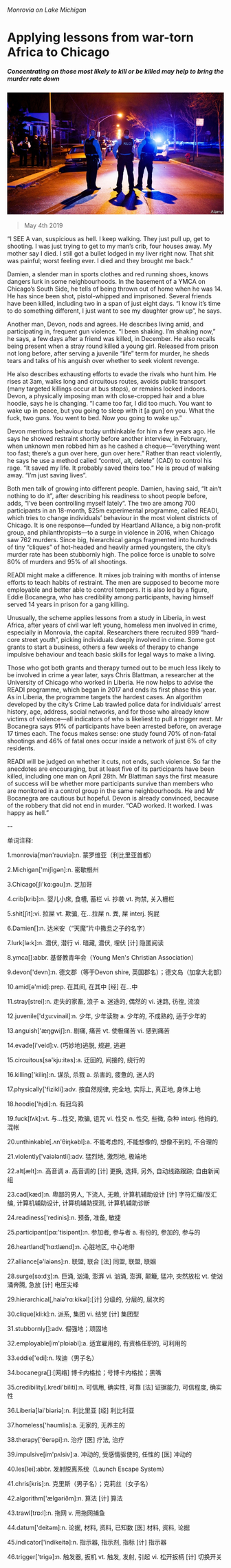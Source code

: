###### Monrovia on Lake Michigan

# Applying lessons from war-torn Africa to Chicago 

##### Concentrating on those most likely to kill or be killed may help to bring the murder rate down 

![image](images/20190504_USP004_0.jpg) 

> May 4th 2019 

“I SEE A van, suspicious as hell. I keep walking. They just pull up, get to shooting. I was just trying to get to my man’s crib, four houses away. My mother say I died. I still got a bullet lodged in my liver right now. That shit was painful; worst feeling ever. I died and they brought me back.” 

Damien, a slender man in sports clothes and red running shoes, knows dangers lurk in some neighbourhoods. In the basement of a YMCA on Chicago’s South Side, he tells of being thrown out of home when he was 14. He has since been shot, pistol-whipped and imprisoned. Several friends have been killed, including two in a span of just eight days. “I know it’s time to do something different, I just want to see my daughter grow up”, he says. 

Another man, Devon, nods and agrees. He describes living amid, and participating in, frequent gun violence. “I been shaking. I’m shaking now,” he says, a few days after a friend was killed, in December. He also recalls being present when a stray round killed a young girl. Released from prison not long before, after serving a juvenile “life” term for murder, he sheds tears and talks of his anguish over whether to seek violent revenge. 

He also describes exhausting efforts to evade the rivals who hunt him. He rises at 3am, walks long and circuitous routes, avoids public transport (many targeted killings occur at bus stops), or remains locked indoors. Devon, a physically imposing man with close-cropped hair and a blue hoodie, says he is changing. “I came too far, I did too much. You want to wake up in peace, but you going to sleep with it [a gun] on you. What the fuck, two guns. You went to bed. Now you going to wake up.” 

Devon mentions behaviour today unthinkable for him a few years ago. He says he showed restraint shortly before another interview, in February, when unknown men robbed him as he cashed a cheque—“everything went too fast; there’s a gun over here, gun over here.” Rather than react violently, he says he use a method called “control, alt, delete” (CAD) to control his rage. “It saved my life. It probably saved theirs too.” He is proud of walking away. “I’m just saving lives”. 

Both men talk of growing into different people. Damien, having said, “It ain’t nothing to do it”, after describing his readiness to shoot people before, adds, “I’ve been controlling myself lately”. The two are among 700 participants in an 18-month, $25m experimental programme, called READI, which tries to change individuals’ behaviour in the most violent districts of Chicago. It is one response—funded by Heartland Alliance, a big non-profit group, and philanthropists—to a surge in violence in 2016, when Chicago saw 762 murders. Since big, hierarchical gangs fragmented into hundreds of tiny “cliques” of hot-headed and heavily armed youngsters, the city’s murder rate has been stubbornly high. The police force is unable to solve 80% of murders and 95% of all shootings. 

READI might make a difference. It mixes job training with months of intense efforts to teach habits of restraint. The men are supposed to become more employable and better able to control tempers. It is also led by a figure, Eddie Bocanegra, who has credibility among participants, having himself served 14 years in prison for a gang killing. 

Unusually, the scheme applies lessons from a study in Liberia, in west Africa, after years of civil war left young, homeless men involved in crime, especially in Monrovia, the capital. Researchers there recruited 999 “hard-core street youth”, picking individuals deeply involved in crime. Some got grants to start a business, others a few weeks of therapy to change impulsive behaviour and teach basic skills for legal ways to make a living. 

Those who got both grants and therapy turned out to be much less likely to be involved in crime a year later, says Chris Blattman, a researcher at the University of Chicago who worked in Liberia. He now helps to advise the READI programme, which began in 2017 and ends its first phase this year. As in Liberia, the programme targets the hardest cases. An algorithm developed by the city’s Crime Lab trawled police data for individuals’ arrest history, age, address, social networks, and for those who already know victims of violence—all indicators of who is likeliest to pull a trigger next. Mr Bocanegra says 91% of participants have been arrested before, on average 17 times each. The focus makes sense: one study found 70% of non-fatal shootings and 46% of fatal ones occur inside a network of just 6% of city residents. 

READI will be judged on whether it cuts, not ends, such violence. So far the anecdotes are encouraging, but at least five of its participants have been killed, including one man on April 28th. Mr Blattman says the first measure of success will be whether more participants survive than members who are monitored in a control group in the same neighbourhoods. He and Mr Bocanegra are cautious but hopeful. Devon is already convinced, because of the robbery that did not end in murder. “CAD worked. It worked. I was happy as hell.” 

-- 

 单词注释:

1.monrovia[mәn'rәuviә]:n. 蒙罗维亚（利比里亚首都） 

2.Michigan['miʃigәn]:n. 密歇根州 

3.Chicago[ʃi'kɑ:gәu]:n. 芝加哥 

4.crib[krib]:n. 婴儿小床, 食槽, 蓄栏 vi. 抄袭 vt. 拘禁, 关入栅栏 

5.shit[ʃit]:vi. 拉屎 vt. 欺骗, 在...拉屎 n. 粪, 屎 interj. 狗屁 

6.Damien[]:n. 达米安（“天魔”片中撒旦之子的名字） 

7.lurk[lә:k]:n. 潜伏, 潜行 vi. 暗藏, 潜伏, 埋伏 [计] 隐匿阅读 

8.ymca[]:abbr. 基督教青年会（Young Men's Christian Association） 

9.devon['devn]:n. 德文郡（等于Devon shire, 英国郡名）；德文岛（加拿大北部） 

10.amid[ә'mid]:prep. 在其间, 在其中 [经] 在...中 

11.stray[strei]:n. 走失的家畜, 浪子 a. 迷途的, 偶然的 vi. 迷路, 彷徨, 流浪 

12.juvenile['dʒu:vinail]:n. 少年, 少年读物 a. 少年的, 不成熟的, 适于少年的 

13.anguish['æŋgwiʃ]:n. 剧痛, 痛苦 vt. 使极痛苦 vi. 感到痛苦 

14.evade[i'veid]:v. (巧妙地)逃脱, 规避, 逃避 

15.circuitous[sә'kju:itәs]:a. 迂回的, 间接的, 绕行的 

16.killing['kiliŋ]:n. 谋杀, 杀戮 a. 杀害的, 疲惫的, 迷人的 

17.physically['fizikli]:adv. 按自然规律, 完全地, 实际上, 真正地, 身体上地 

18.hoodie['hjdi]:n. 有冠乌鸦 

19.fuck[fʌk]:vt. 与...性交, 欺骗, 诅咒 vi. 性交 n. 性交, 些微, 杂种 interj. 他妈的, 混帐 

20.unthinkable[.ʌn'θiŋkәbl]:a. 不能考虑的, 不能想像的, 想像不到的, 不合理的 

21.violently['vaiәlәntli]:adv. 猛烈地, 激烈地, 极端地 

22.alt[ælt]:n. 高音调 a. 高音调的 [计] 更换, 选择, 另外, 自动线路跟踪; 自由新闻组 

23.cad[kæd]:n. 卑鄙的男人, 下流人, 无赖, 计算机辅助设计 [计] 字符汇编/反汇编, 计算机辅助设计, 计算机辅助探测, 计算机辅助诊断 

24.readiness['redinis]:n. 预备, 准备, 敏捷 

25.participant[pɑ:'tisipәnt]:n. 参加者, 参与者 a. 有份的, 参加的, 参与的 

26.heartland['hɑ:tlænd]:n. 心脏地区, 中心地带 

27.alliance[ә'laiәns]:n. 联盟, 联合 [法] 同盟, 联盟, 联姻 

28.surge[sә:dʒ]:n. 巨涌, 汹涌, 澎湃 vi. 汹涌, 澎湃, 颠簸, 猛冲, 突然放松 vt. 使汹涌奔腾, 急放 [计] 电压尖峰 

29.hierarchical[,haiә'rɑ:kikәl]:[计] 分级的, 分层的, 层次的 

30.clique[kli:k]:n. 派系, 集团 vi. 结党 [计] 集团型 

31.stubbornly[]:adv. 倔强地；顽固地 

32.employable[im'plɒiәbl]:a. 适宜雇用的, 有资格任职的, 可利用的 

33.eddie['edi]:n. 埃迪（男子名） 

34.bocanegra[]:[网络] 博卡内格拉；号博卡内格拉；黑嘴 

35.credibility[.kredi'biliti]:n. 可信用, 确实性, 可靠 [法] 证据能力, 可信程度, 确实性 

36.Liberia[lai'biәriә]:n. 利比里亚 [经] 利比利亚 

37.homeless['hәumlis]:a. 无家的, 无养主的 

38.therapy['θerәpi]:n. 治疗 [医] 疗法, 治疗 

39.impulsive[im'pʌlsiv]:a. 冲动的, 受感情驱使的, 任性的 [医] 冲动的 

40.les[lei]:abbr. 发射脱离系统（Launch Escape System） 

41.chris[kris]:n. 克里斯（男子名）；克莉丝（女子名） 

42.algorithm['ælgәriðm]:n. 算法 [计] 算法 

43.trawl[trɒ:l]:n. 拖网 v. 用拖网捕鱼 

44.datum['deitәm]:n. 论据, 材料, 资料, 已知数 [医] 材料, 资料, 论据 

45.indicator['indikeitә]:n. 指示器, 指示剂, 指标 [计] 指示器 

46.trigger['trigә]:n. 触发器, 扳机 vt. 触发, 发射, 引起 vi. 松开扳柄 [计] 切换开关 

